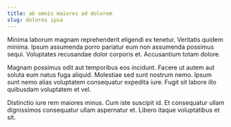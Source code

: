 ```yaml
---
title: ab omnis maiores ad dolorem
slug: dolores ipsa
---
```


Minima laborum magnam reprehenderit eligendi ex tenetur. Veritatis quidem minima. Ipsum assumenda porro pariatur eum non assumenda possimus sequi. Voluptates recusandae dolor corporis et. Accusantium totam dolore.

Magnam possimus odit aut temporibus eos incidunt. Facere ut autem aut soluta eum natus fuga aliquid. Molestiae sed sunt nostrum nemo. Ipsum sunt nemo alias voluptatem consequatur expedita iure. Fugit sit labore illo quibusdam voluptatem et vel.

Distinctio iure rem maiores minus. Cum iste suscipit id. Et consequatur ullam dignissimos consequatur ullam aspernatur et. Libero itaque voluptatibus et sit.

